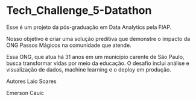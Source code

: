 # Tech_Challenge_5-Datathon
Esse é um projeto da pós-graduação em Data Analytics pela FIAP.

Nosso objetivo é criar uma solução preditiva que demonstre o impacto da ONG Passos Mágicos na comunidade que atende.

Essa ONG, que atua há 31 anos em um município carente de São Paulo, busca transformar vidas por meio da educação. O desafio inclui análise e visualização de dados, machine learning e o deploy em produção.

Autores
Laio Soares

Emerson Cauic
